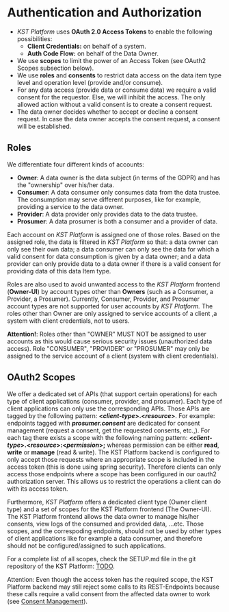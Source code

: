 # Authentication and Authorization

- _KST Platform_ uses  **OAuth 2.0 Access Tokens** to enable the following possibilities:  
  - **Client Credentials:** on behalf of a system.
  - **Auth Code Flow:** on behalf of the Data Owner.
- We use  **scopes** to limit the power of an Access Token (see OAuth2 Scopes subsection below).
- We use  **roles**  and  **consents** to restrict data access on the data item type level and operation level (provide and/or consume).
- For any data access (provide data or consume data) we require a valid consent for the requestor. Else, we will inhibit the access. The only allowed action without a valid consent is to create a consent request.
- The  data owner  decides whether to accept or decline a consent request. In case the data owner accepts the consent request, a consent will be established.

## Roles

We differentiate four different kinds of accounts:

- **Owner**: A data owner is the data subject (in terms of the GDPR) and has the "ownership" over his/her data.
- **Consumer**:  A data consumer  only consumes data from the data trustee. The consumption may serve different purposes, like for example, providing a service to the data owner.
- **Provider**:  A data provider only provides data to the data trustee.
- **Prosumer**: A data prosumer is both a consumer and a provider of data.

Each account on  _KST Platform_  is assigned one of those roles. Based on the assigned role, the data is filtered in  _KST Platform_ so that: a data owner can only see their own data; a data consumer can only see the data for which a valid consent for data consumption is given by a data owner; and a data provider can only provide data to a data owner if there is a valid consent for providing data of this data Item type.

Roles are also used to avoid unwanted access to the  _KST Platform_ frontend (**Owner-UI**)  by account types other than  **Owners** (such as a Consumer, a Provider, a Prosumer).  Currently, Consumer, Provider, and Prosumer account types are not supported for user accounts by  _KST Platform._ The roles other than Owner are only assigned to service accounts of a client ,a system with client credentials, not to users.  

**Attention!**: Roles other than "OWNER" MUST NOT be assigned to user accounts as this would cause serious security issues (unauthorized data access). Role "CONSUMER", "PROVIDER" or "PROSUMER" may only be assigned to the service account of a client (system with client credentials).

## OAuth2 Scopes

We offer a dedicated set of APIs (that support certain operations) for each type of client applications (consumer, provider, and prosumer). Each type of client applications can only use the corresponding APIs. Those APIs are tagged by the following pattern:  **<_client-type_>.<_resource_>**. For example: endpoints tagged with **_prosumer.consent_**  are dedicated for consent management (request a consent, get the requested consents, etc.,). For each tag there exists a scope with the following naming pattern:  **<_client-type_>.<_resource_>:<_permission_>;** whereas permission can be either  **read**,  **write** or  **manage** (read & write). The KST Platform backend is configured to only accept those requests where an appropriate scope is included in the access token (this is done using spring security). Therefore clients can only access those endpoints where a scope has been configured in our oauth2 authorization server. This allows us to restrict the operations a client can do with its access token.

Furthermore,  _KST Platform_  offers a dedicated client type (Owner client type) and a set of scopes for the KST Platform frontend (The Owner-UI). The KST Platform frontend allows the data owner to manage his/her consents, view logs of the consumed and provided data, ...etc. Those scopes, and the correspoding endpoints, should not be used by other types of client applications like for example a data consumer, and therefore should not be configured/assigned to such applications.

For a complete list of all scopes, check the SETUP.md file in the git repository of the KST Platform: [TODO](<>).

Attention: Even though the access token has the required scope, the KST Platform backend may still reject some calls to its REST-Endpoints because these calls require a valid consent from the affected data owner to work (see [Consent Management](<../Consent Management/>)).
